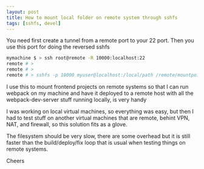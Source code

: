 ```yaml
---
layout: post
title: How to mount local folder on remote system through sshfs
tags: [sshfs, devel]
---
```


You need first create a tunnel from a remote port to your 22 port. Then you
use this port for doing the reversed sshfs

```bash
mymachine $ > ssh root@remote -R 10000:localhost:22
remote # >
remote # >
remote # > sshfs -p 10000 myuser@localhost:/local/path /remote/mountpoint/path
```

I use this to mount frontend projects on remote systems so that I can run webpack
on my machine and have it deployed to a remote host with all the webpack-dev-server
stuff running locally, is very handy

I was working on local virtual machines, so everything was easy, but then I had to test
stuff on another virtual machines that are remote, behint VPN, NAT, and firewall, so this
solution fits as a glove.

The filesystem should be very slow, there are some overhead but it is still faster than the
build/deploy/fix loop that is usual when testing things on remote systems.

Cheers

